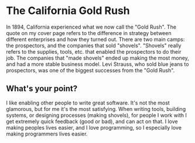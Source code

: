 # The California Gold Rush

In 1894, California experienced what we now call the "Gold Rush". The quote on
my cover page refers to the difference in strategy between different enterprises
and how they turned out. There are two main camps: the prospectors, and the
companies that sold "shovels". "Shovels" really refers to the supplies, tools,
etc. that enabled the prospectors to do their job. The companies that "made
shovels" ended up making the most money, and had a more stable business model.
Levi Strauss, who sold blue jeans to prospectors, was one of the biggest
successes from the "Gold Rush".

## What's your point?

I like enabling other people to write great software. It's not the most
glamorous, but for me it's the most satisfying. When writing tools, building
systems, or designing processes (making shovels), for people I work with I get
extremely quick feedback (good or bad), and can act on that. I love making
peoples lives easier, and I love programming, so I especially love making
programmers lives easier.
